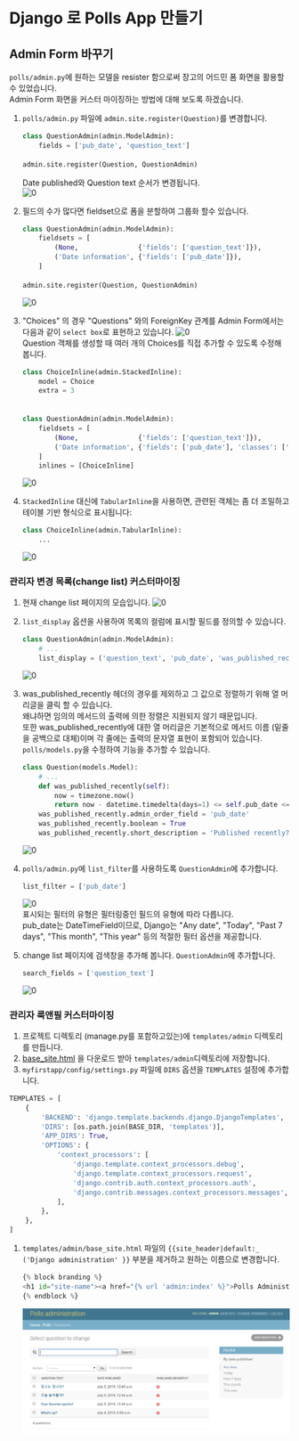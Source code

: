# Django 로 Polls App 만들기

## Admin Form  바꾸기
```polls/admin.py```에 원하는 모델을 resister 함으로써 장고의 어드민 폼 화면을 활용할 수 있었습니다.  
Admin Form 화면을 커스터 마이징하는 방법에 대해 보도록 하겠습니다.

1. ```polls/admin.py``` 파일에 ```admin.site.register(Question)```를 변경합니다.
    ```python
    class QuestionAdmin(admin.ModelAdmin):
        fields = ['pub_date', 'question_text']

    admin.site.register(Question, QuestionAdmin)
    ```
    Date published와 Question text 순서가 변경됩니다.  
    ![0](image/admin_form01.png)

1. 필드의 수가 많다면 fieldset으로 폼을 분할하여 그룹화 할수 있습니다.
    ```python
    class QuestionAdmin(admin.ModelAdmin):
        fieldsets = [
            (None,               {'fields': ['question_text']}),
            ('Date information', {'fields': ['pub_date']}),
        ]

    admin.site.register(Question, QuestionAdmin)
    ```
    ![0](image/admin_form02.png)

1. "Choices" 의 경우 "Questions" 와의 ForeignKey 관계를 Admin Form에서는 다음과 같이 ```select box```로 표현하고 있습니다.
    ![0](image/admin_form03.png)  
    Question 객체를 생성할 때 여러 개의 Choices를 직접 추가할 수 있도록 수정해 봅니다.
    ```python
    class ChoiceInline(admin.StackedInline):
        model = Choice
        extra = 3


    class QuestionAdmin(admin.ModelAdmin):
        fieldsets = [
            (None,               {'fields': ['question_text']}),
            ('Date information', {'fields': ['pub_date'], 'classes': ['collapse']}),
        ]
        inlines = [ChoiceInline]
    ```
    ![0](image/admin_form04.png)  

1. ```StackedInline``` 대신에 ```TabularInline```을 사용하면, 관련된 객체는 좀 더 조밀하고 테이블 기반 형식으로 표시됩니다:
    ```python
    class ChoiceInline(admin.TabularInline):
        ...
    ```
    ![0](image/admin_form05.png)  

### 관리자 변경 목록(change list) 커스터마이징
1. 현재 change list 페이지의 모습입니다.
    ![0](image/admin_form06.png)  

1. ```list_display``` 옵션을 사용하여 목록의 컬럼에 표시할 필드를 정의할 수 있습니다.
    ```python
    class QuestionAdmin(admin.ModelAdmin):
        # ...
        list_display = ('question_text', 'pub_date', 'was_published_recently')
    ```
    ![0](image/admin_form07.png)  

1. was_published_recently 헤더의 경우를 제외하고 그 값으로 정렬하기 위해 열 머리글을 클릭 할 수 있습니다.  
왜냐하면 임의의 메서드의 출력에 의한 정렬은 지원되지 않기 때문입니다.  
또한 was_published_recently에 대한 열 머리글은 기본적으로 메서드 이름 (밑줄을 공백으로 대체)이며 각 줄에는 출력의 문자열 표현이 포함되어 있습니다.  
```polls/models.py```을 수정하여 기능을 추가할 수 있습니다.
    ```python
    class Question(models.Model):
        # ...
        def was_published_recently(self):
            now = timezone.now()
            return now - datetime.timedelta(days=1) <= self.pub_date <= now
        was_published_recently.admin_order_field = 'pub_date'
        was_published_recently.boolean = True
        was_published_recently.short_description = 'Published recently?'
    ```
    ![0](image/admin_form08.png)  

1. ```polls/admin.py```에 ```list_filter```를 사용하도록 ```QuestionAdmin```에 추가합니다.
    ```python
    list_filter = ['pub_date']
    ```
    ![0](image/admin_form09.png)  
    표시되는 필터의 유형은 필터링중인 필드의 유형에 따라 다릅니다.   
    pub_date는 DateTimeField이므로, Django는 "Any date", "Today", "Past 7 days", "This month", "This year" 등의 적절한 필터 옵션을 제공합니다.  

1. change list 페이지에 검색창을 추가해 봅니다. ```QuestionAdmin```에 추가합니다.
    ```python
    search_fields = ['question_text']
    ```
    ![0](image/admin_form10.png)  

### 관리자 룩앤필 커스터마이징
1. 프로젝트 디렉토리 (manage.py를 포함하고있는)에 ```templates/admin``` 디렉토리를 만듭니다.
1. [base_site.html](files/base_site.html) 을 다운로드 받아 ```templates/admin```디렉토리에 저장합니다.
1. ```myfirstapp/config/settings.py``` 파일에 ```DIRS``` 옵션을 ```TEMPLATES``` 설정에 추가합니다.
```python
TEMPLATES = [
    {
        'BACKEND': 'django.template.backends.django.DjangoTemplates',
        'DIRS': [os.path.join(BASE_DIR, 'templates')],
        'APP_DIRS': True,
        'OPTIONS': {
            'context_processors': [
                'django.template.context_processors.debug',
                'django.template.context_processors.request',
                'django.contrib.auth.context_processors.auth',
                'django.contrib.messages.context_processors.messages',
            ],
        },
    },
]
```
1. ```templates/admin/base_site.html``` 파일의 ```{{site_header|default:_ ('Django administration' }}``` 부분을 제거하고 원하는 이름으로 변경합니다.
    ```python
    {% block branding %}
    <h1 id="site-name"><a href="{% url 'admin:index' %}">Polls Administration</a></h1>
    {% endblock %}
    ```
    ![0](image/admin_form11.png)  
